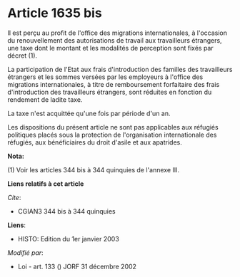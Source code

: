 # Article 1635 bis

Il est perçu au profit de l'office des migrations internationales, à l'occasion du renouvellement des autorisations de
travail aux travailleurs étrangers, une taxe dont le montant et les modalités de perception sont fixés par décret (1).

La participation de l'Etat aux frais d'introduction des familles des travailleurs étrangers et les sommes versées par les
employeurs à l'office des migrations internationales, à titre de remboursement forfaitaire des frais d'introduction des
travailleurs étrangers, sont réduites en fonction du rendement de ladite taxe.

La taxe n'est acquittée qu'une fois par période d'un an.

Les dispositions du présent article ne sont pas applicables aux réfugiés politiques placés sous la protection de
l'organisation internationale des réfugiés, aux bénéficiaires du droit d'asile et aux apatrides.

**Nota:**

(1) Voir les articles 344 bis à 344 quinquies de l'annexe III.

**Liens relatifs à cet article**

_Cite_:

  - CGIAN3 344 bis à 344 quinquies

**Liens**:

  - HISTO: Edition du 1er janvier 2003

_Modifié par_:

  - Loi - art. 133 () JORF 31 décembre 2002
